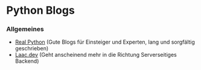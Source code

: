 # Python Blogs
### Allgemeines
- [Real Python](https://realpython.com/) (Gute Blogs für Einsteiger und Experten, lang und sorgfältig geschrieben)
- [Laac.dev](https://www.laac.dev/) (Geht anscheinend mehr in die Richtung Serverseitiges Backend)
